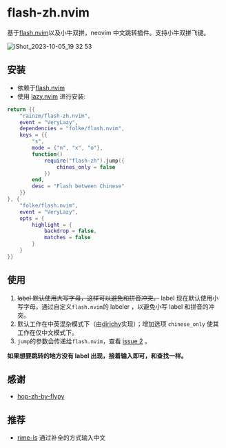 # flash-zh.nvim

基于[flash.nvim](https://github.com/folke/flash.nvim)以及小牛双拼，neovim 中文跳转插件。支持小牛双拼飞键。

![iShot_2023-10-05_19 32 53](https://github.com/rainzm/flash-zh.nvim/assets/22927169/4c3ca124-0fee-48a2-b7c6-17391afe8d0e)

## 安装

- 依赖于[flash.nvim](https://github.com/folke/flash.nvim)
- 使用 [lazy.nvim](https://github.com/folke/lazy.nvim) 进行安装:

```lua
return {{
    "rainzm/flash-zh.nvim",
    event = "VeryLazy",
    dependencies = "folke/flash.nvim",
    keys = {{
        "s",
        mode = {"n", "x", "o"},
        function()
            require("flash-zh").jump({
                chines_only = false
            })
        end,
        desc = "Flash between Chinese"
    }}
}, {
    "folke/flash.nvim",
    event = "VeryLazy",
    opts = {
        highlight = {
            backdrop = false,
            matches = false
        }
    }
}}
```

## 使用

1. ~~label 默认使用大写字母，这样可以避免和拼音冲突。~~ label 现在默认使用小写字母，通过自定义`flash.nvim`的 labeler ，以避免小写 label 和拼音的冲突。
2. 默认工作在中英混杂模式下（由[dirichy](https://github.com/dirichy)实现）；增加选项 `chinese_only` 使其工作在仅中文模式下。
3. `jump`的参数会传递给`flash.nvim`，查看 [issue 2](https://github.com/rainzm/flash-zh.nvim/issues/2) 。

**如果想要跳转的地方没有 label 出现，接着输入即可，和查找一样。**

## 感谢

- [hop-zh-by-flypy](https://github.com/zzhirong/hop-zh-by-flypy)

## 推荐

- [rime-ls](https://github.com/wlh320/rime-ls) 通过补全的方式输入中文

